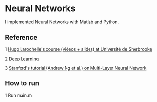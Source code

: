 # Neural Networks 

I implemented Neural Networks with Matlab and Python.




## Reference
1 [Hugo Larochelle's course (videos + slides) at Université de Sherbrooke](http://info.usherbrooke.ca/hlarochelle/neural_networks/content.html)

2 [Deep Learning](https://www.deeplearningbook.org/)

3 [Stanford's tutorial (Andrew Ng et al.) on Multi-Layer Neural Network](http://ufldl.stanford.edu/tutorial/supervised/MultiLayerNeuralNetworks/)

## How to run
1 Run main.m